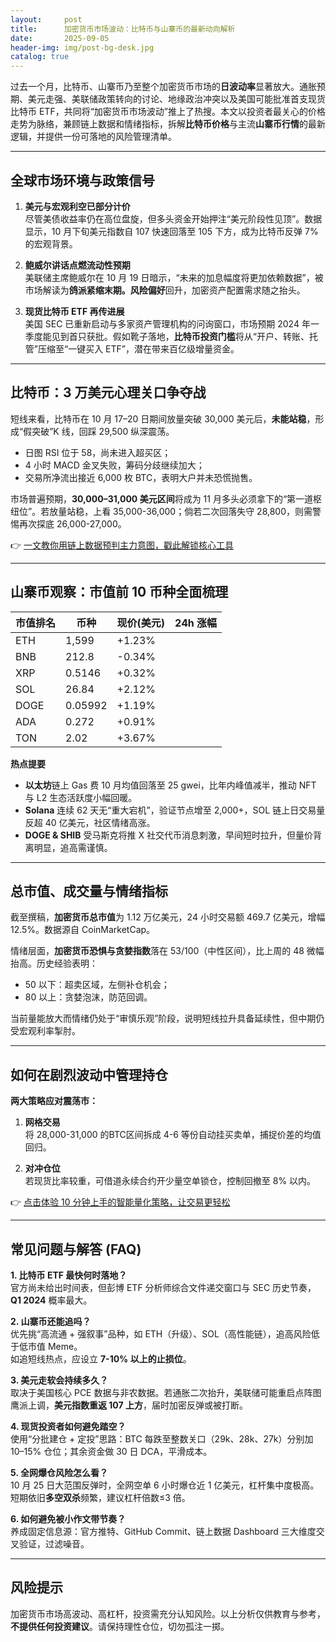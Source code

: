```yaml
---
layout:     post
title:      加密货币市场波动：比特币与山寨币的最新动向解析
date:       2025-09-05
header-img: img/post-bg-desk.jpg
catalog: true
---
```


过去一个月，比特币、山寨币乃至整个加密货币市场的**日波动率**显著放大。通胀预期、美元走强、美联储政策转向的讨论、地缘政治冲突以及美国可能批准首支现货比特币 ETF，共同将“加密货币市场波动”推上了热搜。本文以投资者最关心的价格走势为脉络，兼顾链上数据和情绪指标，拆解**比特币价格**与主流**山寨币行情**的最新逻辑，并提供一份可落地的风险管理清单。

---

## 全球市场环境与政策信号

1. **美元与宏观利空已部分计价**  
   尽管美债收益率仍在高位盘旋，但多头资金开始押注“美元阶段性见顶”。数据显示，10 月下旬美元指数自 107 快速回落至 105 下方，成为比特币反弹 7% 的宏观背景。

2. **鲍威尔讲话点燃流动性预期**  
   美联储主席鲍威尔在 10 月 19 日暗示，“未来的加息幅度将更加依赖数据”，被市场解读为**鸽派紧缩末期。风险偏好**回升，加密资产配置需求随之抬头。

3. **现货比特币 ETF 再传进展**  
   美国 SEC 已重新启动与多家资产管理机构的问询窗口，市场预期 2024 年一季度能见到首只获批。假如靴子落地，**比特币投资门槛**将从“开户、转账、托管”压缩至“一键买入 ETF”，潜在带来百亿级增量资金。

---

## 比特币：3 万美元心理关口争夺战

短线来看，比特币在 10 月 17–20 日期间放量突破 30,000 美元后，**未能站稳**，形成“假突破”K 线，回踩 29,500 纵深震荡。  
- 日图 RSI 位于 58，尚未进入超买区；  
- 4 小时 MACD 金叉失败，筹码分歧继续加大；  
- 交易所净流出接近 6,000 枚 BTC，表明大户并未恐慌抛售。

市场普遍预期，**30,000–31,000 美元区间**将成为 11 月多头必须拿下的“第一道枢纽位”。若放量站稳，上看 35,000-36,000；倘若二次回落失守 28,800，则需警惕再次探底 26,000-27,000。

👉 [一文教你用链上数据预判主力意图，戳此解锁核心工具](https://okxdog.com/)

---

## 山寨币观察：市值前 10 币种全面梳理

| 市值排名 | 币种 | 现价(美元) | 24h 涨幅 |
|----------|------|-----------|----------|
| ETH | 1,599 | +1.23% |
| BNB | 212.8 | -0.34% |
| XRP | 0.5146 | +0.32% |
| SOL | 26.84 | +2.12% |
| DOGE | 0.05992 | +1.19% |
| ADA | 0.272 | +0.91% |
| TON | 2.02 | +3.67% |

**热点提要**  
- **以太坊**链上 Gas 费 10 月均值回落至 25 gwei，比年内峰值减半，推动 NFT 与 L2 生态活跃度小幅回暖。  
- **Solana** 连续 62 天无“重大宕机”，验证节点增至 2,000+，SOL 链上日交易量反超 40 亿美元，社区情绪高涨。  
- **DOGE & SHIB** 受马斯克将推 X 社交代币消息刺激，早间短时拉升，但量价背离明显，追高需谨慎。

---

## 总市值、成交量与情绪指标

截至撰稿，**加密货币总市值**为 1.12 万亿美元，24 小时交易额 469.7 亿美元，增幅 12.5%。数据源自 CoinMarketCap。

情绪层面，**加密货币恐惧与贪婪指数**落在 53/100（中性区间），比上周的 48 微幅抬高。历史经验表明：  
- 50 以下：超卖区域，左侧补仓机会；  
- 80 以上：贪婪泡沫，防范回调。

当前量能放大而情绪仍处于“审慎乐观”阶段，说明短线拉升具备延续性，但中期仍受宏观利率掣肘。

---

## 如何在剧烈波动中管理持仓

**两大策略应对震荡市：**

1. **网格交易**  
   将 28,000-31,000 的BTC区间拆成 4-6 等份自动挂买卖单，捕捉价差的均值回归。

2. **对冲仓位**  
   若现货比率较重，可借道永续合约开少量空单锁仓，控制回撤至 8% 以内。

👉 [点击体验 10 分钟上手的智能量化策略，让交易更轻松](https://okxdog.com/)

---

## 常见问题与解答 (FAQ)

**1. 比特币 ETF 最快何时落地？**  
官方尚未给出时间表，但彭博 ETF 分析师综合文件递交窗口与 SEC 历史节奏，**Q1 2024** 概率最大。

**2. 山寨币还能追吗？**  
优先挑“高流通 + 强叙事”品种，如 ETH（升级）、SOL（高性能链），追高风险低于低市值 Meme。  
如追短线热点，应设立 **7-10% 以上的止损位**。

**3. 美元走软会持续多久？**  
取决于美国核心 PCE 数据与非农数据。若通胀二次抬升，美联储可能重启点阵图鹰派上调，**美元指数重返 107 上方**，届时加密反弹或被打断。

**4. 现货投资者如何避免踏空？**  
使用“分批建仓 + 定投”思路：BTC 每跌至整数关口（29k、28k、27k）分别加 10–15% 仓位；其余资金做 30 日 DCA，平滑成本。

**5. 全网爆仓风险怎么看？**  
10 月 25 日大范围反弹时，全网空单 6 小时爆仓近 1 亿美元，杠杆集中度极高。短期依旧**多空双杀**频繁，建议杠杆倍数≤3 倍。

**6. 如何避免被小作文带节奏？**  
养成固定信息源：官方推特、GitHub Commit、链上数据 Dashboard 三大维度交叉验证，过滤噪音。

---

## 风险提示

加密货币市场高波动、高杠杆，投资需充分认知风险。以上分析仅供教育与参考，**不提供任何投资建议**。请保持理性仓位，切勿孤注一掷。